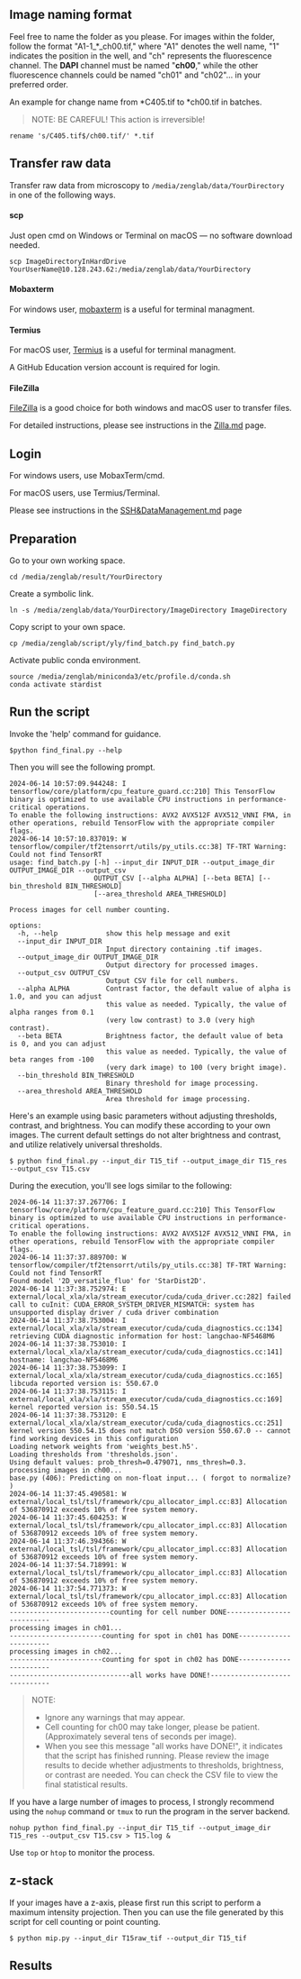 ## Image naming format

Feel free to name the folder as you please.
For images within the folder, follow the format "A1-1_*_ch00.tif," where "A1" denotes the well name, "1" indicates the position in the well, and "ch" represents the fluorescence channel. The **DAPI** channel must be named "**ch00**," while the other fluorescence channels could be named "ch01" and "ch02"... in your preferred order.

An example for change name from *C405.tif to *ch00.tif in batches.

> NOTE: BE CAREFUL! This action is irreversible!

```batch
rename 's/C405.tif$/ch00.tif/' *.tif
```

## Transfer raw data

Transfer raw data from microscopy to `/media/zenglab/data/YourDirectory` in one of the following ways.

#### scp

Just open cmd on Windows or Terminal on macOS — no software download needed.
```batch
scp ImageDirectoryInHardDrive YourUserName@10.128.243.62:/media/zenglab/data/YourDirectory
```

#### Mobaxterm

For windows user, [mobaxterm](https://mobaxterm.mobatek.net/) is a useful for terminal managment.

#### Termius

For macOS user, [Termius](https://termius.com) is a useful for terminal managment.

A GitHub Education version account is required for login.

#### FileZilla

[FileZilla](https://filezilla-project.org) is a good choice for both windows and macOS user to transfer files.

For detailed instructions, please see instructions in the [Zilla.md](https://github.com/ZenghuPKU/cell_spot_finding/blob/main/Zilla.md) page.

## Login 
For windows users, use MobaxTerm/cmd.

For macOS users, use Termius/Terminal.

Please see instructions in the [SSH&DataManagement.md](https://github.com/ZenghuPKU/zenglab_server/blob/main/SSH%26DataManagement.md) page

## Preparation

Go to your own working space.

```batch
cd /media/zenglab/result/YourDirectory
```

Create a symbolic link.

```batch
ln -s /media/zenglab/data/YourDirectory/ImageDirectory ImageDirectory
```

Copy script to your own space.

```batchfile
cp /media/zenglab/script/yly/find_batch.py find_batch.py
```

Activate public conda environment.

```batch
source /media/zenglab/miniconda3/etc/profile.d/conda.sh 
conda activate stardist
```


## Run the script
Invoke the 'help' command for guidance.

```batchfile
$python find_final.py --help
```

Then you will see the following prompt.

```batchfile
2024-06-14 10:57:09.944248: I tensorflow/core/platform/cpu_feature_guard.cc:210] This TensorFlow binary is optimized to use available CPU instructions in performance-critical operations.
To enable the following instructions: AVX2 AVX512F AVX512_VNNI FMA, in other operations, rebuild TensorFlow with the appropriate compiler flags.
2024-06-14 10:57:10.837019: W tensorflow/compiler/tf2tensorrt/utils/py_utils.cc:38] TF-TRT Warning: Could not find TensorRT
usage: find_batch.py [-h] --input_dir INPUT_DIR --output_image_dir OUTPUT_IMAGE_DIR --output_csv
                     OUTPUT_CSV [--alpha ALPHA] [--beta BETA] [--bin_threshold BIN_THRESHOLD]
                     [--area_threshold AREA_THRESHOLD]

Process images for cell number counting.

options:
  -h, --help            show this help message and exit
  --input_dir INPUT_DIR
                        Input directory containing .tif images.
  --output_image_dir OUTPUT_IMAGE_DIR
                        Output directory for processed images.
  --output_csv OUTPUT_CSV
                        Output CSV file for cell numbers.
  --alpha ALPHA         Contrast factor, the default value of alpha is 1.0, and you can adjust
                        this value as needed. Typically, the value of alpha ranges from 0.1
                        (very low contrast) to 3.0 (very high contrast).
  --beta BETA           Brightness factor, the default value of beta is 0, and you can adjust
                        this value as needed. Typically, the value of beta ranges from -100
                        (very dark image) to 100 (very bright image).
  --bin_threshold BIN_THRESHOLD
                        Binary threshold for image processing.
  --area_threshold AREA_THRESHOLD
                        Area threshold for image processing.
```

Here's an example using basic parameters without adjusting thresholds, contrast, and brightness. You can modify these according to your own images. The current default settings do not alter brightness and contrast, and utilize relatively universal thresholds.

```batchfile
$ python find_final.py --input_dir T15_tif --output_image_dir T15_res --output_csv T15.csv
```

During the execution, you'll see logs similar to the following:

```batch
2024-06-14 11:37:37.267706: I tensorflow/core/platform/cpu_feature_guard.cc:210] This TensorFlow binary is optimized to use available CPU instructions in performance-critical operations.
To enable the following instructions: AVX2 AVX512F AVX512_VNNI FMA, in other operations, rebuild TensorFlow with the appropriate compiler flags.
2024-06-14 11:37:37.889700: W tensorflow/compiler/tf2tensorrt/utils/py_utils.cc:38] TF-TRT Warning: Could not find TensorRT
Found model '2D_versatile_fluo' for 'StarDist2D'.
2024-06-14 11:37:38.752974: E external/local_xla/xla/stream_executor/cuda/cuda_driver.cc:282] failed call to cuInit: CUDA_ERROR_SYSTEM_DRIVER_MISMATCH: system has unsupported display driver / cuda driver combination
2024-06-14 11:37:38.753004: I external/local_xla/xla/stream_executor/cuda/cuda_diagnostics.cc:134] retrieving CUDA diagnostic information for host: langchao-NF5468M6
2024-06-14 11:37:38.753010: I external/local_xla/xla/stream_executor/cuda/cuda_diagnostics.cc:141] hostname: langchao-NF5468M6
2024-06-14 11:37:38.753099: I external/local_xla/xla/stream_executor/cuda/cuda_diagnostics.cc:165] libcuda reported version is: 550.67.0
2024-06-14 11:37:38.753115: I external/local_xla/xla/stream_executor/cuda/cuda_diagnostics.cc:169] kernel reported version is: 550.54.15
2024-06-14 11:37:38.753120: E external/local_xla/xla/stream_executor/cuda/cuda_diagnostics.cc:251] kernel version 550.54.15 does not match DSO version 550.67.0 -- cannot find working devices in this configuration
Loading network weights from 'weights_best.h5'.
Loading thresholds from 'thresholds.json'.
Using default values: prob_thresh=0.479071, nms_thresh=0.3.
processing images in ch00...
base.py (406): Predicting on non-float input... ( forgot to normalize? )
2024-06-14 11:37:45.490581: W external/local_tsl/tsl/framework/cpu_allocator_impl.cc:83] Allocation of 536870912 exceeds 10% of free system memory.
2024-06-14 11:37:45.604253: W external/local_tsl/tsl/framework/cpu_allocator_impl.cc:83] Allocation of 536870912 exceeds 10% of free system memory.
2024-06-14 11:37:46.394366: W external/local_tsl/tsl/framework/cpu_allocator_impl.cc:83] Allocation of 536870912 exceeds 10% of free system memory.
2024-06-14 11:37:54.718991: W external/local_tsl/tsl/framework/cpu_allocator_impl.cc:83] Allocation of 536870912 exceeds 10% of free system memory.
2024-06-14 11:37:54.771373: W external/local_tsl/tsl/framework/cpu_allocator_impl.cc:83] Allocation of 536870912 exceeds 10% of free system memory.
-------------------------counting for cell number DONE--------------------------
processing images in ch01...
-----------------------counting for spot in ch01 has DONE-----------------------
processing images in ch02...
-----------------------counting for spot in ch02 has DONE-----------------------
------------------------------all works have DONE!------------------------------
```

> NOTE:
> - Ignore any warnings that may appear.
> - Cell counting for ch00 may take longer, please be patient. (Approximately several tens of seconds per image).
> - When you see this message "all works have DONE!", it indicates that the script has finished running. Please review the image results to decide whether adjustments to thresholds, brightness, or contrast are needed. You can check the CSV file to view the final statistical results.

If you have a large number of images to process, I strongly recommend using the `nohup` command or `tmux` to run the program in the server backend.

```batch
nohup python find_final.py --input_dir T15_tif --output_image_dir T15_res --output_csv T15.csv > T15.log &
```

Use `top` or `htop` to monitor the process.

## z-stack
If your images have a z-axis, please first run this script to perform a maximum intensity projection. Then you can use the file generated by this script for cell counting or point counting.

```batchfile
$ python mip.py --input_dir T15raw_tif --output_dir T15_tif
```

## Results

